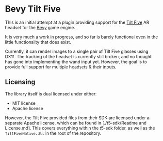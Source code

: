 # Bevy Tilt Five

This is an initial attempt at a plugin providing support for the [Tilt Five](https://www.tiltfive.com) AR headset for the [Bevy](https://github.com/bevyengine/bevy) game engine.

It is very much a work in progress, and so far is barely functional even in the little functionality that does exist.

Currently, it can render images to a single pair of Tilt Five glasses using DX11. The tracking of the headset is currently still broken, and no thought has gone into implementing the wand input yet. However, the goal is to provide full support for multiple headsets & their inputs.


## Licensing
The library itself is dual licensed under either:

- MIT license
- Apache license

However, the Tilt Five provided files from their SDK are licensed under a separate Apache license, which can be found in [./t5-sdk/Readme and License.md]. This covers everything within the t5-sdk folder, as well as the `TiltFiveNative.dll` in the root of the repository.


